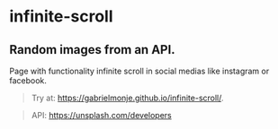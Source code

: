 # infinite-scroll

## Random images from an API. 

Page with functionality infinite scroll in social medias like instagram or facebook.
    
> Try at: https://gabrielmonje.github.io/infinite-scroll/.
    
> API: https://unsplash.com/developers
